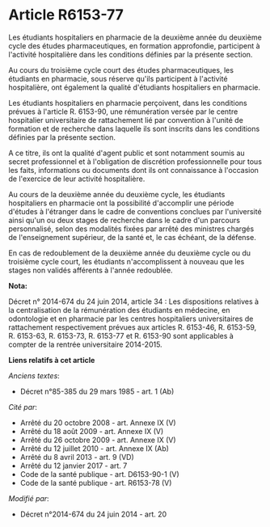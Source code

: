 # Article R6153-77

Les étudiants hospitaliers en pharmacie de la deuxième année du deuxième cycle des études pharmaceutiques, en formation
approfondie, participent à l'activité hospitalière dans les conditions définies par la présente section. 

Au cours du troisième cycle court des études pharmaceutiques, les étudiants en pharmacie, sous réserve qu'ils participent à
l'activité hospitalière, ont également la qualité d'étudiants hospitaliers en pharmacie. 

Les étudiants hospitaliers en pharmacie perçoivent, dans les conditions prévues à l'article R. 6153-90, une rémunération
versée par le centre hospitalier universitaire de rattachement lié par convention à l'unité de formation et de recherche dans
laquelle ils sont inscrits dans les conditions définies par la présente section. 

A ce titre, ils ont la qualité d'agent public et sont notamment soumis au secret professionnel et à l'obligation de
discrétion professionnelle pour tous les faits, informations ou documents dont ils ont connaissance à l'occasion de
l'exercice de leur activité hospitalière. 

Au cours de la deuxième année du deuxième cycle, les étudiants hospitaliers en pharmacie ont la possibilité d'accomplir une
période d'études à l'étranger dans le cadre de conventions conclues par l'université ainsi qu'un ou deux stages de recherche
dans le cadre d'un parcours personnalisé, selon des modalités fixées par arrêté des ministres chargés de l'enseignement
supérieur, de la santé et, le cas échéant, de la défense. 

En cas de redoublement de la deuxième année du deuxième cycle ou du troisième cycle court, les étudiants n'accomplissent à
nouveau que les stages non validés afférents à l'année redoublée.

**Nota:**

Décret n° 2014-674 du 24 juin 2014, article 34 : Les dispositions relatives à la centralisation de la rémunération des
étudiants en médecine, en odontologie et en pharmacie par les centres hospitaliers universitaires de rattachement
respectivement prévues aux articles R. 6153-46, R. 6153-59, R. 6153-63, R. 6153-73, R. 6153-77 et R. 6153-90 sont applicables
à compter de la rentrée universitaire 2014-2015.

**Liens relatifs à cet article**

_Anciens textes_:

  - Décret n°85-385 du 29 mars 1985 - art. 1 (Ab)

_Cité par_:

  - Arrêté du 20 octobre 2008 - art. Annexe IX (V)
  - Arrêté du 18 août 2009 - art. Annexe IX (V)
  - Arrêté du 26 octobre 2009 - art. Annexe IX (V)
  - Arrêté du 12 juillet 2010 - art. Annexe IX (Ab)
  - Arrêté du 8 avril 2013 - art. 9 (VD)
  - Arrêté du 12 janvier 2017 - art. 7
  - Code de la santé publique - art. D6153-90-1 (V)
  - Code de la santé publique - art. R6153-78 (V)

_Modifié par_:

  - Décret n°2014-674 du 24 juin 2014 - art. 20
